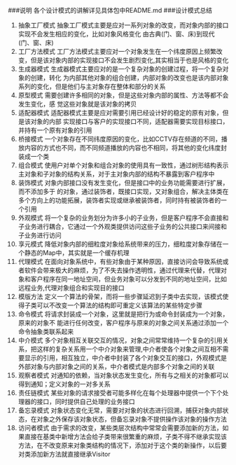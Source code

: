 ###说明
    各个设计模式的讲解详见具体包中README.md
###设计模式总结
1. 抽象工厂模式
    抽象工厂模式主要是应对一系列对象的改变，而对象内部的接口实现不会发生相应的变化，比如对象风格变化   由古典(门、窗、床)到现代(门、窗、床)
2. 工厂方法模式
	工厂方法模式主要应对一个对象发生在一个纬度原因上频繁改变，但是该对象内部的实现接口不会发生剧烈变化,其实相当于也是风格的变化
3. 生成器模式
    生成器模式主要应对的是一个复杂对象的创建过程，将一个复杂对象的创建，转化
    为内部其他对象的组合创建，内部对象的改变也是该内部对象系列的变化，但是他们与主对象存在整体和部分的关系
4. 原型模式
    需要创建许多相同的对象，但是这些对象内部的属性、方法等都不会发生变化，感
    觉这些对象就是该对象的拷贝
5. 适配器模式
    适配器模式主要是应对需要引用已经设计好的稳定的原有对象，但是该对象的内部
    实现接口与客户的实现接口不同，适配器需要实现目标接口，并持有一个原有对象的引用
6. 桥接模式
	一个对象存在不同纬度原因的变化，比如CCTV存在频道的不同，播放内容的方式也不同，而不同频道播放的内容也不相同，将其他的变化纬度封装成一个类
7. 组合模式
    使用户对单个对象和组合对象的使用具有一致性，通过树形结构表示主对象和子对象的结构关系，对于主对象内部的结构不暴露到客户程序中
8. 装饰模式
    对象内部接口没有发生变化，但是接口中的业务功能需要进行扩展，而不添加多于
    的对象，通过装饰者，既接口实现，又对象组合，解决主体类在多个方向上的功能拓展，装饰者实现或继承被装饰者，同时持有被装饰者的一个引用
9. 外观模式
    将一个复杂的业务划分为许多小的子业务，但是客户程序不会直接和子业务进行耦合，它通过一个外观类提供访问这些子业务的公共接口来间接和子业务进行访问
10. 享元模式
    降低对象内部的细粒度对象给系统带来的压力，细粒度对象存储在一个静态的Map中，其实就是一个缓存机理
11. 代理模式
    在面向对象系统中，有些对象由于某种原因，直接访问会导致系统或者软件会带来极大的麻烦，为了不失去操作透明性，通过代理来代替，代理对象和客户程序在同一地址空间，但业务对象可以分发到不同的地址空间，比如远程业务,代理对象组合和实现目的接口
12. 模版方法
    定义一个算法的骨架，而将一些步骤延迟到子类中去实现，该模式使得子类可以不改变一个算法的结构即可重定义该算法的某些特定步骤
13. 命令模式
    将请求封装成一个对象，这里就是把行为或命令封装成为一个对象，原来的对象不
    能进行任何改变，客户程序与原来的对象之间关系通过添加一个命令抽象类联系起来
14. 中介模式
    多个对象相互关联交互的情况，对象之间常常维持一个复杂的引用关系，把这样的复杂关系用一个中介对象来管理,中介者使各个对象之间互相不需要显示的引用，相互独立，中介者中封装了各个对象交互的接口，外观模式是外部对象与内部对象之间的关系，中介者模式是内部多个对象之间的关联
15. 观察者模式
    对通知的依赖，当对象状态发生变化，所有与之相关的对象都可以得到通知；定义对象的一对多关系
16. 责任链模式
    某些对象的请求接受者可能多样化在每个处理器中提供一个下个处理器的接口，同时提供自己处理的业务接口
17. 备忘录模式
    对象状态变化无常，需要对对象的状态进行回溯，捕获对象内部状态，在对象之外保存该对象状态，但备忘录对象不提供操作该对象的操作方法
18. 访问者模式
    由于需求的改变，某些类层次结构中常常会需要添加新的方法，如果直接在基类中新增方法会给子类带来很繁重的麻烦，子类不得不继承实现该方法，在不改变原来对象类结构的情况下，添加对于这个类的新操作，以后要对类添加新方法就直接继承Visitor
